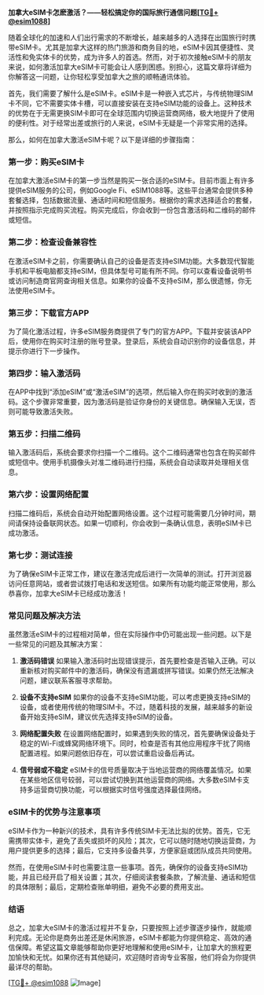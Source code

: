 **加拿大eSIM卡怎麽激活？——轻松搞定你的国际旅行通信问题[[TG💪+ @esim1088](https://t.me/s/esim1088)]**

随着全球化的加速和人们出行需求的不断增长，越来越多的人选择在出国旅行时携带eSIM卡。尤其是加拿大这样的热门旅游和商务目的地，eSIM卡因其便捷性、灵活性和免实体卡的优势，成为许多人的首选。然而，对于初次接触eSIM卡的朋友来说，如何激活加拿大eSIM卡可能会让人感到困惑。别担心，这篇文章将详细为你解答这一问题，让你轻松享受加拿大之旅的顺畅通讯体验。

首先，我们需要了解什么是eSIM卡。eSIM卡是一种嵌入式芯片，与传统物理SIM卡不同，它不需要实体卡槽，可以直接安装在支持eSIM功能的设备上。这种技术的优势在于无需更换SIM卡即可在全球范围内切换运营商网络，极大地提升了使用的便利性。对于经常出差或旅行的人来说，eSIM卡无疑是一个非常实用的选择。

那么，如何在加拿大激活eSIM卡呢？以下是详细的步骤指南：

### **第一步：购买eSIM卡**
在加拿大激活eSIM卡的第一步当然是购买一张合适的eSIM卡。目前市面上有许多提供eSIM服务的公司，例如Google Fi、eSIM1088等。这些平台通常会提供多种套餐选择，包括数据流量、通话时间和短信服务。根据你的需求选择适合的套餐，并按照指示完成购买流程。购买完成后，你会收到一份包含激活码和二维码的邮件或短信。

### **第二步：检查设备兼容性**
在激活eSIM卡之前，你需要确认自己的设备是否支持eSIM功能。大多数现代智能手机和平板电脑都支持eSIM，但具体型号可能有所不同。你可以查看设备说明书或访问制造商官网查询相关信息。如果你的设备不支持eSIM，那么很遗憾，你无法使用eSIM卡。

### **第三步：下载官方APP**
为了简化激活过程，许多eSIM服务商提供了专门的官方APP。下载并安装该APP后，使用你在购买时注册的账号登录。登录后，系统会自动识别你的设备信息，并提示你进行下一步操作。

### **第四步：输入激活码**
在APP中找到“添加eSIM”或“激活eSIM”的选项，然后输入你在购买时收到的激活码。这个步骤非常重要，因为激活码是验证你身份的关键信息。确保输入无误，否则可能导致激活失败。

### **第五步：扫描二维码**
输入激活码后，系统会要求你扫描一个二维码。这个二维码通常也包含在购买邮件或短信中。使用手机摄像头对准二维码进行扫描，系统会自动读取并处理相关信息。

### **第六步：设置网络配置**
扫描二维码后，系统会自动开始配置网络设置。这个过程可能需要几分钟时间，期间请保持设备联网状态。如果一切顺利，你会收到一条确认信息，表明eSIM卡已成功激活。

### **第七步：测试连接**
为了确保eSIM卡正常工作，建议在激活完成后进行一次简单的测试。打开浏览器访问任意网站，或者尝试拨打电话和发送短信。如果所有功能均能正常使用，那么恭喜你，加拿大eSIM卡已经成功激活！

### **常见问题及解决方法**

虽然激活eSIM卡的过程相对简单，但在实际操作中仍可能出现一些问题。以下是一些常见的问题及其解决方案：

1. **激活码错误**
   如果输入激活码时出现错误提示，首先要检查是否输入正确。可以重新核对购买邮件中的激活码，确保没有遗漏或拼写错误。如果仍然无法解决问题，建议联系客服寻求帮助。

2. **设备不支持eSIM**
   如果你的设备不支持eSIM功能，可以考虑更换支持eSIM的设备，或者使用传统的物理SIM卡。不过，随着科技的发展，越来越多的新设备开始支持eSIM，建议优先选择支持eSIM的设备。

3. **网络配置失败**
   在设置网络配置时，如果遇到失败的情况，首先要确保设备处于稳定的Wi-Fi或蜂窝网络环境下。同时，检查是否有其他应用程序干扰了网络配置进程。如果问题依旧存在，可以尝试重启设备后再试。

4. **信号弱或不稳定**
   eSIM卡的信号质量取决于当地运营商的网络覆盖情况。如果在某些地区信号较弱，可以尝试切换到其他运营商的网络。大多数eSIM卡支持多运营商切换功能，可以根据实时信号强度选择最佳网络。

### **eSIM卡的优势与注意事项**

eSIM卡作为一种新兴的技术，具有许多传统SIM卡无法比拟的优势。首先，它无需携带实体卡，避免了丢失或损坏的风险；其次，它可以随时随地切换运营商，为用户提供更多的选择；最后，它支持多设备共享，方便家庭或团队成员共同使用。

然而，在使用eSIM卡时也需要注意一些事项。首先，确保你的设备支持eSIM功能，并且已经开启了相关设置；其次，仔细阅读套餐条款，了解流量、通话和短信的具体限制；最后，定期检查账单明细，避免不必要的费用支出。

### **结语**

总之，加拿大eSIM卡的激活过程并不复杂，只要按照上述步骤逐步操作，就能顺利完成。无论你是商务出差还是休闲旅游，eSIM卡都能为你提供稳定、高效的通信保障。希望这篇文章能够帮助你更好地理解和使用eSIM卡，让加拿大的旅程更加愉快和无忧。如果你还有其他疑问，欢迎随时咨询专业客服，他们将会为你提供最详尽的帮助。

[[TG💪+ @esim1088](https://t.me/s/esim1088) ![Image](https://i.postimg.cc/4NQfJmqS/Snipaste-2025-05-13-00-14-12.png)]